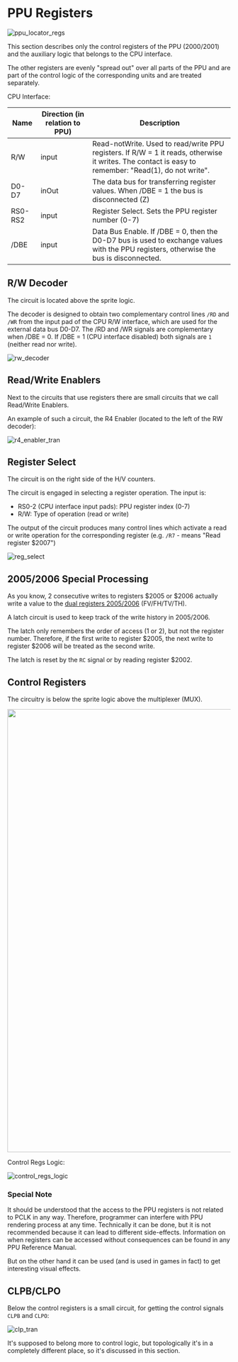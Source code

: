 # PPU Registers

![ppu_locator_regs](/BreakingNESWiki/imgstore/ppu/ppu_locator_regs.jpg)

This section describes only the control registers of the PPU ($2000/$2001) and the auxiliary logic that belongs to the CPU interface.

The other registers are evenly "spread out" over all parts of the PPU and are part of the control logic of the corresponding units and are treated separately.

CPU Interface:

|Name|Direction (in relation to PPU)|Description|
|---|---|---|
|R/W|input|Read-notWrite. Used to read/write PPU registers. If R/W = 1 it reads, otherwise it writes. The contact is easy to remember: "Read(1), do not write".|
|D0-D7|inOut|The data bus for transferring register values. When /DBE = 1 the bus is disconnected (Z)|
|RS0-RS2|input|Register Select. Sets the PPU register number (0-7)|
|/DBE|input|Data Bus Enable. If /DBE = 0, then the D0-D7 bus is used to exchange values with the PPU registers, otherwise the bus is disconnected.|

## R/W Decoder

The circuit is located above the sprite logic.

The decoder is designed to obtain two complementary control lines `/RD` and `/WR` from the input pad of the CPU R/W interface, which are used for the external data bus D0-D7. The /RD and /WR signals are complementary when /DBE = 0. If /DBE = 1 (CPU interface disabled) both signals are `1` (neither read nor write).

![rw_decoder](/BreakingNESWiki/imgstore/ppu/rw_decoder.jpg)

## Read/Write Enablers

Next to the circuits that use registers there are small circuits that we call Read/Write Enablers.

An example of such a circuit, the R4 Enabler (located to the left of the RW decoder):

![r4_enabler_tran](/BreakingNESWiki/imgstore/ppu/r4_enabler_tran.jpg)

## Register Select

The circuit is on the right side of the H/V counters.

The circuit is engaged in selecting a register operation. The input is:
- RS0-2 (CPU interface input pads): PPU register index (0-7)
- R/W: Type of operation (read or write)

The output of the circuit produces many control lines which activate a read or write operation for the corresponding register (e.g. `/R7` - means "Read register $2007")

![reg_select](/BreakingNESWiki/imgstore/ppu/reg_select.jpg)

## $2005/$2006 Special Processing

As you know, 2 consecutive writes to registers $2005 or $2006 actually write a value to the [dual registers $2005/$2006](scroll_regs.md) (FV/FH/TV/TH).

A latch circuit is used to keep track of the write history in $2005/$2006.

The latch only remembers the order of access (1 or 2), but not the register number. Therefore, if the first write to register $2005, the next write to register $2006 will be treated as the second write.

The latch is reset by the `RC` signal or by reading register $2002.

## Control Registers

The circuitry is below the sprite logic above the multiplexer (MUX).

<img src="/BreakingNESWiki/imgstore/ppu/control_regs.jpg" width="1000px">

Control Regs Logic:

![control_regs_logic](/BreakingNESWiki/imgstore/ppu/control_regs_logic.jpg)

### Special Note

It should be understood that the access to the PPU registers is not related to PCLK in any way. Therefore, programmer can interfere with PPU rendering process at any time.
Technically it can be done, but it is not recommended because it can lead to different side-effects. Information on when registers can be accessed without consequences can be found in any PPU Reference Manual.

But on the other hand it can be used (and is used in games in fact) to get interesting visual effects.

## CLPB/CLPO

Below the control registers is a small circuit, for getting the control signals `CLPB` and `CLPO`:

![clp_tran](/BreakingNESWiki/imgstore/ppu/clp_tran.jpg)

It's supposed to belong more to control logic, but topologically it's in a completely different place, so it's discussed in this section.
